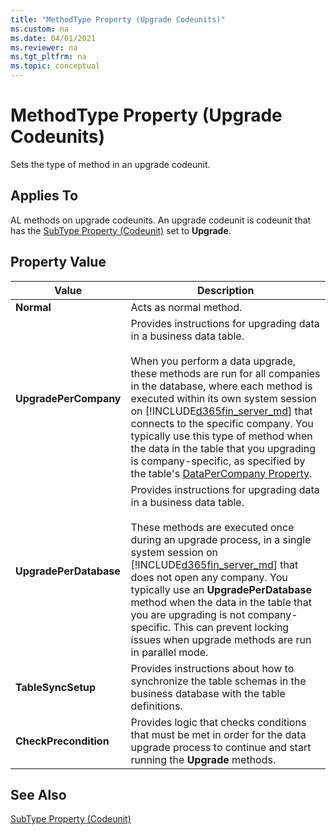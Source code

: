 ```yaml
---
title: "MethodType Property (Upgrade Codeunits)"
ms.custom: na
ms.date: 04/01/2021
ms.reviewer: na
ms.tgt_pltfrm: na
ms.topic: conceptual
---
```


# MethodType Property (Upgrade Codeunits)
Sets the type of method in an upgrade codeunit.  

## Applies To  

AL methods on upgrade codeunits. An upgrade codeunit is codeunit that has the [SubType Property \(Codeunit\)](properties/devenv-subtype-codeunit-property.md) set to **Upgrade**.  

## Property Value  

|Value|Description|  
|-----------|-----------------|  
|**Normal**|Acts as normal method.|  
|**UpgradePerCompany**|Provides instructions for upgrading data in a business data table.<br /><br /> When you perform a data upgrade, these methods are run for all companies in the database, where each method is executed within its own system session on [!INCLUDE[d365fin_server_md](includes/d365fin_server_md.md)] that connects to the specific company. You typically use this type of method when the data in the table that you upgrading is company-specific, as specified by the table's [DataPerCompany Property](properties/devenv-datapercompany-property.md).|  
|**UpgradePerDatabase**|Provides instructions for upgrading data in a business data table.<br /><br /> These methods are executed once during an upgrade process, in a single system session on [!INCLUDE[d365fin_server_md](includes/d365fin_server_md.md)] that does not open any company. You typically use an **UpgradePerDatabase** method when the data in the table that you are upgrading is not company-specific. This can prevent locking issues when upgrade methods are run in parallel mode.|  
|**TableSyncSetup**|Provides instructions about how to synchronize the table schemas in the business database with the table definitions.|  
|**CheckPrecondition**|Provides logic that checks conditions that must be met in order for the data upgrade process to continue and start running the **Upgrade** methods.|  

## See Also

[SubType Property \(Codeunit\)](properties/devenv-subtype-codeunit-property.md)